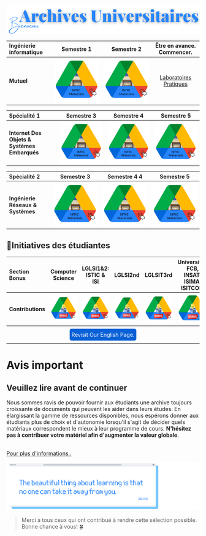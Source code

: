 
<br>
<br>
    
<img src="../images/Drive/frban.png">

<br>
<! --- 
images/Drive/1.png
images/Drive/3.png
images/Drive/2.png
 -->
      


|          Ingénierie informatique                                           |    Semestre 1              |  Semestre 2     | Être en avance. Commencer.   |
|:--------                                                                  |:--------:                   |:--------:             |:--------:    |
|          **Mutuel**        |     [<img src="../images/Drive/MAT.png" a>](https://drive.google.com/drive/folders/1gftTLJCmQZj167LFH59PvFvBQsE3ED48)               |        [<img src="../images/Drive/MAT.png" alt="Wait for it!"  >](https://drive.google.com/drive/folders/1xcZRV-iIe5D_xBhW0YED2JXX6GLeAvAp)      | [Laboratoires Pratiques](https://yaya2devops.github.io/UniversityLabs/) |
 

|       Spécialité 1                                      |    Semestre 3               |   Semestre 4          | Semestre 5 |
|:--------                                              |:--------:          |:--------:    |:--------:    |
|  **Internet Des Objets & Systèmes Embarqués**             |    [<img src="../images/Drive/MAT.png" alt="Wait for it!"  >](https://drive.google.com/drive/folders/1JE-YKVxuEXXHk_7HxaPY-KQ4A4nKtoeV)              |        [<img src="../images/Drive/MAT.png" alt="Wait for it!"  >](https://drive.google.com/drive/folders/1tUIBi8edWYZhlVXxGlEgLLAw5eDsayxn)      |  [<img src="../images/Drive/MAT.png" alt="Wait for it!" >](https://drive.google.com/drive/folders/1iaA3hUW-RigsXSjlDPegekHv3UnvZlZX)    |

|     Spécialité 2                                                   |    Semestre 3               |   Semestre 4 4          | Semestre 5 |
|:--------                                              |:--------:          |:--------:    |:--------:    |
|  **Ingénierie Réseaux & Systèmes**                      |   [<img src="../images/Drive/MAT.png" alt="Wait for it!"  >](https://drive.google.com/drive/folders/1vVGi6lDN0zFIEqgQ7gFasKp4YL27oivJ)               |       [<img src="../images/Drive/MAT.png" alt="Wait for it!" >](https://drive.google.com/drive/folders/1F9LLbURNRJs_s7NxcsYDjedVG3PA4noz)       |    [<img src="../images/Drive/MAT.png" alt="Wait for it!" >](https://drive.google.com/drive/folders/1frK3DmAr7aBpbCCZ_Dh2H0d2LjZuOgN6)    |



## 🚀Initiatives des étudiantes 

|Section Bonus |  **Computer<br>Science** | **LGLSI1&2:** ISTIC & ISI | LGLSI2nd| LGLSIT3rd|Universités FCB, INSAT, ISIMA, ISITCOM| Exemples de projets de fin d'études |Examples Presentations|Autres Projects|  Ajoutez le vôtre ici|
|:--------                              |:--------:                   | :--------:     | :--------:   | :--------:                    | :--------:    | :--------:             | :--------:   | :--------: |:--------: |
| **Contributions**|[<img src="../images/Drive/bonus.png" >](https://drive.google.com/drive/folders/18q7I3J1gnf0OZArdA6DRdQ6131aRqwhj)  | [<img src="../images/Drive/bonus.png"   alt="Wait for it!" >](https://drive.google.com/drive/folders/1k9Bv44BFTeQjC0KC4iqmyOvZ4KPVE0AC)|[<img src="../images/Drive/bonus.png" alt="Wait for it!" >](https://drive.google.com/drive/folders/17jYEOIhGvFb5DmFfxKj1-a7tEKsscOv3?fbclid=IwAR1zYDwXnHgmloUFA2r1DmtC1Tvt552arlDXWE7eCXceBpZU0zCDP2yslPs) |  [<img src="../images/Drive/bonus.png" alt="Wait for it!" >](https://drive.google.com/drive/folders/1ilzdb-gr3uz8fiQ8bZOaG1J2Pl7F74wY) | [<img src="../images/Drive/bonus.png" alt="Wait for it!" >](https://drive.google.com/drive/folders/1RpN-5HgroMFZil3w37JVkZMd7x5B8qtK) |[🖱PFE2022](https://drive.google.com/drive/folders/1DBWnLCZq-RNfXJa_IEVvRgq9ilqLpckW)<br> [🖱PFE2023](https://drive.google.com/drive/folders/10o9zI8VqP6nhGJhYiKJajm3VVn4VXPs4)  |[Examples](https://drive.google.com/drive/u/0/folders/1bTb1DsvfFpx5a7e7dF1MxciMTy_2t_f7?sort=13&direction=a)| [LGLSI Project](https://lglsi-3b.web.app/)|[Waiting for you!](contributions.md#contribution-options) |  


<div style="text-align: center;">     
<a href="https://istic.computer-engineering.tech/#/ISTIC_Materials" style="background-color: #0861d6; color: white; padding: 7px 5px; border-radius: 5px; text-decoration: none;"> Revisit Our English Page.</a>
</div>

---

# Avis important
## Veuillez lire avant de continuer

Nous sommes ravis de pouvoir fournir aux étudiants une archive toujours croissante de documents qui peuvent les aider dans leurs études. En élargissant la gamme de ressources disponibles, nous espérons donner aux étudiants plus de choix et d'autonomie lorsqu'il s'agit de décider quels matériaux correspondent le mieux à leur programme de cours.
**N'hésitez pas à contribuer votre matériel afin d'augmenter la valeur globale**. <br>
<br>

[Pour plus d'informations..](contributions.md)


<img src="../images/Drive/yes.png"  >

> Merci à tous ceux qui ont contribué à rendre cette sélection possible. Bonne chance à vous! 🍀



